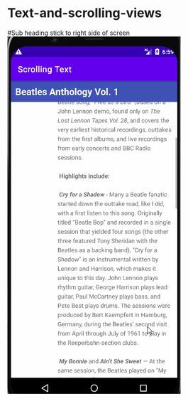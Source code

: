 # Text-and-scrolling-views
#Sub heading stick to right side of screen
![Alt Text](gif/textScrolling5.gif)
